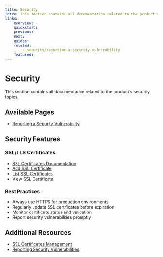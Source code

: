 ```yaml
---
title: Security
intro: This section contains all documentation related to the product's security topics.
links:
    overview:
    quickstart:
    previous:
    next:
    guides:
    related:
        - security/reporting-a-security-vulnerability
    featured:
---
```


# Security

This section contains all documentation related to the product's security topics.

## Available Pages

- [Reporting a Security Vulnerability](reporting-a-security-vulnerability)

## Security Features

### SSL/TLS Certificates
- [SSL Certificates Documentation](../ssl-certificates)
- [Add SSL Certificate](../ssl-certificates/add-ssl-certificate)
- [List SSL Certificates](../ssl-certificates/list-ssl-certificates)
- [View SSL Certificate](../ssl-certificates/view-ssl-certificate)

### Best Practices
- Always use HTTPS for production environments
- Regularly update SSL certificates before expiration
- Monitor certificate status and validation
- Report security vulnerabilities promptly

## Additional Resources

- [SSL Certificates Management](../ssl-certificates/index.md)
- [Reporting Security Vulnerabilities](reporting-a-security-vulnerability)
